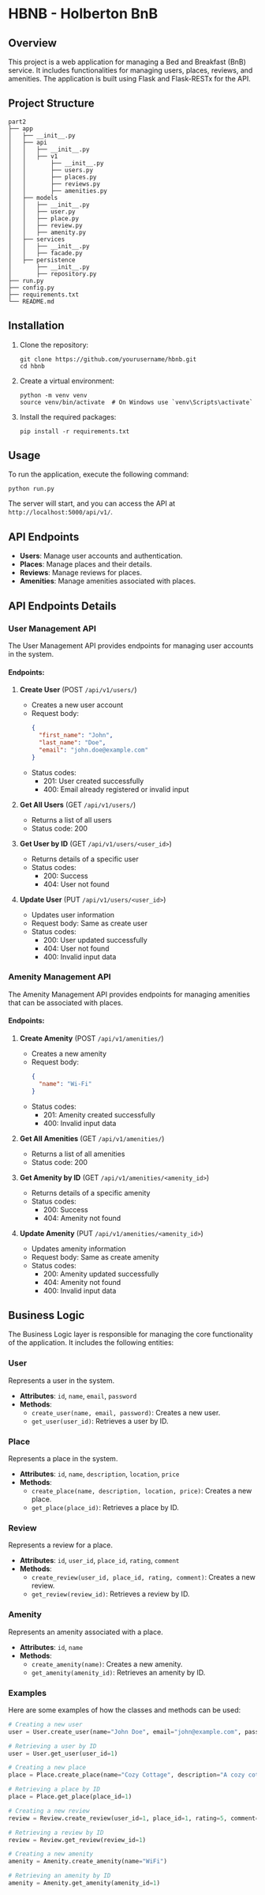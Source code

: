 # HBNB - Holberton BnB

## Overview

This project is a web application for managing a Bed and Breakfast (BnB) service. It includes functionalities for managing users, places, reviews, and amenities. The application is built using Flask and Flask-RESTx for the API.

## Project Structure
```
part2
├── app
│   ├── __init__.py
│   ├── api
│   │   ├── __init__.py
│   │   ├── v1
│   │       ├── __init__.py
│   │       ├── users.py
│   │       ├── places.py
│   │       ├── reviews.py
│   │       ├── amenities.py
│   ├── models
│   │   ├── __init__.py
│   │   ├── user.py
│   │   ├── place.py
│   │   ├── review.py
│   │   ├── amenity.py
│   ├── services
│   │   ├── __init__.py
│   │   ├── facade.py
│   ├── persistence
│       ├── __init__.py
│       ├── repository.py
├── run.py
├── config.py
├── requirements.txt
└── README.md
```

## Installation
1. Clone the repository:
   ```
   git clone https://github.com/yourusername/hbnb.git
   cd hbnb
   ```

2. Create a virtual environment:
   ```
   python -m venv venv
   source venv/bin/activate  # On Windows use `venv\Scripts\activate`
   ```

3. Install the required packages:
   ```
   pip install -r requirements.txt
   ```

## Usage
To run the application, execute the following command:
```
python run.py
```
The server will start, and you can access the API at `http://localhost:5000/api/v1/`.

## API Endpoints
- **Users**: Manage user accounts and authentication.
- **Places**: Manage places and their details.
- **Reviews**: Manage reviews for places.
- **Amenities**: Manage amenities associated with places.

## API Endpoints Details

### User Management API
The User Management API provides endpoints for managing user accounts in the system.

#### Endpoints:
1. **Create User** (POST `/api/v1/users/`)
   - Creates a new user account
   - Request body:
     ```json
     {
       "first_name": "John",
       "last_name": "Doe",
       "email": "john.doe@example.com"
     }
     ```
   - Status codes:
     - 201: User created successfully
     - 400: Email already registered or invalid input

2. **Get All Users** (GET `/api/v1/users/`)
   - Returns a list of all users
   - Status code: 200

3. **Get User by ID** (GET `/api/v1/users/<user_id>`)
   - Returns details of a specific user
   - Status codes:
     - 200: Success
     - 404: User not found

4. **Update User** (PUT `/api/v1/users/<user_id>`)
   - Updates user information
   - Request body: Same as create user
   - Status codes:
     - 200: User updated successfully
     - 404: User not found
     - 400: Invalid input data

### Amenity Management API
The Amenity Management API provides endpoints for managing amenities that can be associated with places.

#### Endpoints:
1. **Create Amenity** (POST `/api/v1/amenities/`)
   - Creates a new amenity
   - Request body:
     ```json
     {
       "name": "Wi-Fi"
     }
     ```
   - Status codes:
     - 201: Amenity created successfully
     - 400: Invalid input data

2. **Get All Amenities** (GET `/api/v1/amenities/`)
   - Returns a list of all amenities
   - Status code: 200

3. **Get Amenity by ID** (GET `/api/v1/amenities/<amenity_id>`)
   - Returns details of a specific amenity
   - Status codes:
     - 200: Success
     - 404: Amenity not found

4. **Update Amenity** (PUT `/api/v1/amenities/<amenity_id>`)
   - Updates amenity information
   - Request body: Same as create amenity
   - Status codes:
     - 200: Amenity updated successfully
     - 404: Amenity not found
     - 400: Invalid input data

## Business Logic
The Business Logic layer is responsible for managing the core functionality of the application. It includes the following entities:

### User
Represents a user in the system.
- **Attributes**: `id`, `name`, `email`, `password`
- **Methods**:
  - `create_user(name, email, password)`: Creates a new user.
  - `get_user(user_id)`: Retrieves a user by ID.

### Place
Represents a place in the system.
- **Attributes**: `id`, `name`, `description`, `location`, `price`
- **Methods**:
  - `create_place(name, description, location, price)`: Creates a new place.
  - `get_place(place_id)`: Retrieves a place by ID.

### Review
Represents a review for a place.
- **Attributes**: `id`, `user_id`, `place_id`, `rating`, `comment`
- **Methods**:
  - `create_review(user_id, place_id, rating, comment)`: Creates a new review.
  - `get_review(review_id)`: Retrieves a review by ID.

### Amenity
Represents an amenity associated with a place.
- **Attributes**: `id`, `name`
- **Methods**:
  - `create_amenity(name)`: Creates a new amenity.
  - `get_amenity(amenity_id)`: Retrieves an amenity by ID.

### Examples
Here are some examples of how the classes and methods can be used:

```python
# Creating a new user
user = User.create_user(name="John Doe", email="john@example.com", password="securepassword")

# Retrieving a user by ID
user = User.get_user(user_id=1)

# Creating a new place
place = Place.create_place(name="Cozy Cottage", description="A cozy cottage in the woods", location="123 Forest Lane", price=100)

# Retrieving a place by ID
place = Place.get_place(place_id=1)

# Creating a new review
review = Review.create_review(user_id=1, place_id=1, rating=5, comment="Amazing place!")

# Retrieving a review by ID
review = Review.get_review(review_id=1)

# Creating a new amenity
amenity = Amenity.create_amenity(name="WiFi")

# Retrieving an amenity by ID
amenity = Amenity.get_amenity(amenity_id=1)
```